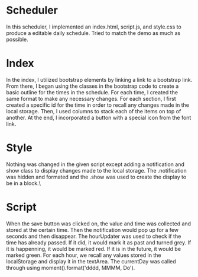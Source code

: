 # Scheduler
In this scheduler, I implemented an index.html, script.js, and style.css to produce a editable daily schedule. Tried to match the demo as much as possible.

# Index
In the index, I utilized bootstrap elements by linking a link to a bootstrap link. From there, I began using the classes in the bootstrap code to create a basic outline for the times in the schedule. For each time, I created the same format to make any necessary changes. For each section, I first created a specific id for the time in order to recall any changes made in the local storage. Then, I used columns to stack each of the items on top of another. At the end, I incorporated a button with a special icon from the font link. 

# Style
Nothing was changed in the given script except adding a notification and show class to display changes made to the local storage. The .notification was hidden and formated and the .show was used to create the display to be in a block.\

# Script
When the save button was clicked on, the value and time was collected and stored at the certain time. Then the notification would pop up for a few seconds and then disappear. The hourUpdater was used to check if the time has already passed. If it did, it would mark it as past and turned grey. If it is happenning, it would be marked red. If it is in the future, it would be marked green. For each hour, we recall any values stored in the localStorage and display it in the textArea. The currentDay was called through using moment().format('dddd, MMMM, Do').